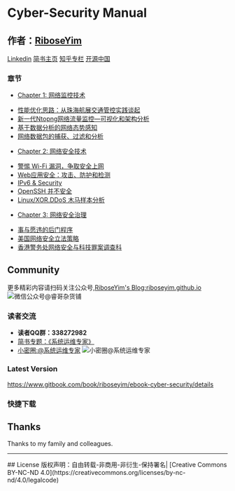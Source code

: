 # Cyber-Security Manual

## 作者：[RiboseYim](https://riboseyim.github.io)

[Linkedin](https://www.linkedin.com/in/riboseyim/)
[简书主页](http://www.jianshu.com/u/8cc1dba4bc96)
[知乎专栏](https://www.zhihu.com/people/riboseyim)
[开源中国](https://my.oschina.net/zijingshanke/blog)

### 章节
* [Chapter 1: 网络监控技术]()
- [性能优化思路：从珠海航展交通管控实践谈起](chapter/Network-Traffic.md)
- [新一代Ntopng网络流量监控—可视化和架构分析](chapter/Network-Ntopng.md)
- [基于数据分析的网络态势感知](chapter/Network-sFlow.md)
- [网络数据包的捕获、过滤和分析](chapter/Network-Pcap.md)
* [Chapter 2: 网络安全技术]()
- [警惕 Wi-Fi 漏洞，争取安全上网](chapter/CyberSecurity-WiFi.md)
- [Web应用安全：攻击、防护和检测](chapter/CyberSecurity-Headers.md)
- [IPv6 & Security](chapter/Protocol-IPv6.md)
- [OpenSSH 并不安全](chapter/CyberSecurity-SSH.md)
- [Linux/XOR.DDoS 木马样本分析](chapter/CyberSecurity-Trojan.md)
* [Chapter 3: 网络安全治理]()
- [事与愿违的后门程序](chapter/CyberSecurity-BackDoor.md)
- [美国网络安全立法策略](chapter/CyberSecurity-Law.md)
- [香港警务处网络安全与科技罪案调查科](chapter/CyberSecurity-CSTCB.md)

## Community
更多精彩内容请扫码关注公众号,[RiboseYim's Blog:riboseyim.github.io](https://riboseyim.github.io?product=ebook&id=linuxperfmaster)
![微信公众号@睿哥杂货铺](http://o8m8ngokc.bkt.clouddn.com/ID_RiboseYim_201706.png)

### 读者交流
- **读者QQ群：338272982**
- [简书专题：《系统运维专家》](http://www.jianshu.com/c/9a817d8a67ea)
- [小密圈:@系统运维专家](http://t.xiaomiquan.com/U7qn6Qv)
![小密圈@系统运维专家](http://o8m8ngokc.bkt.clouddn.com/riboseyim_id_quanzi_ops_small.png)

### Latest Version
https://www.gitbook.com/book/riboseyim/ebook-cyber-security/details

### 快捷下载


## Thanks
Thanks to my family and colleagues.

<hr>
## License
版权声明：自由转载-非商用-非衍生-保持署名| [Creative Commons BY-NC-ND 4.0](https://creativecommons.org/licenses/by-nc-nd/4.0/legalcode)
